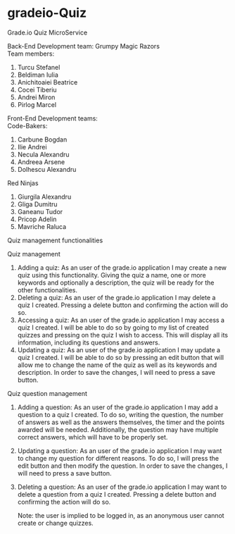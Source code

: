 # gradeio-Quiz

Grade.io Quiz MicroService    

Back-End Development team: Grumpy Magic Razors  
Team members:  
1. Turcu Stefanel  
2. Beldiman Iulia  
3. Anichitoaiei Beatrice  
4. Cocei Tiberiu  
5. Andrei Miron  
6. Pirlog Marcel

Front-End Development teams:  
Code-Bakers:  
1. Carbune Bogdan  
2. Ilie Andrei  
3. Necula Alexandru  
4. Andreea Arsene  
5. Dolhescu Alexandru  


Red Ninjas  
1. Giurgila Alexandru  
2. Gliga Dumitru  
3. Ganeanu Tudor  
4. Pricop Adelin  
5. Mavriche Raluca 

Quiz management functionalities

Quiz management
1. Adding a quiz:  As an user of the grade.io application I may create a new quiz using this functionality. Giving the quiz a name, one or more keywords and optionally a description, the quiz will be ready for the other functionalities.
2. Deleting a quiz: As an user of the grade.io application I may delete a quiz I created. Pressing a delete button and confirming the action will do so.
3. Accessing a quiz: As an user of the grade.io application I may access a quiz I created. I will be able to do so by going to my list of created quizzes and pressing on the quiz I wish to access. This will display all its information, including its questions and answers.
4. Updating a quiz: As an user of the grade.io application I may update a quiz I created. I will be able to do so by pressing an edit button that will allow me to change the name of the quiz as well as its keywords and description. In order to save the changes, I will need to press a save button.


Quiz question management
1. Adding a question: As an user of the grade.io application I may add a question to a quiz I created. To do so, writing the question, the number of answers as well as the answers themselves, the timer and the points awarded will be needed. Additionally, the question may have multiple correct answers, which will have to be properly set.
2. Updating a question: As an user of the grade.io application I may want to change my question for different reasons. To do so, I will press the edit button and then modify the question. In order to save the changes, I will need to press a save button.
3. Deleting a question: As an user of the grade.io application I may want to delete a question from a quiz I created. Pressing a delete button and confirming the action will do so.


    Note: the user is implied to be logged in, as an anonymous user cannot create or change quizzes.

